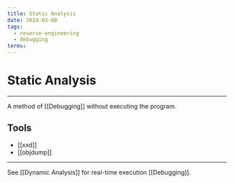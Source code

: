 ```yaml
---
title: Static Analysis
date: 2024-03-08
tags:
  - reverse-engineering
  - debugging
terms:
---
```


# Static Analysis

---

A method of [[Debugging]] without executing the program.

## Tools

- [[xxd]]
- [[objdump]]

---

See [[Dynamic Analysis]] for real-time execution [[Debugging]].